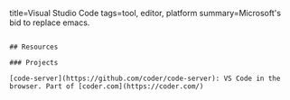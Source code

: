 title=Visual Studio Code
tags=tool, editor, platform
summary=Microsoft's bid to replace emacs.
~~~~~~

## Resources

### Projects

[code-server](https://github.com/coder/code-server): VS Code in the browser. Part of [coder.com](https://coder.com/)
